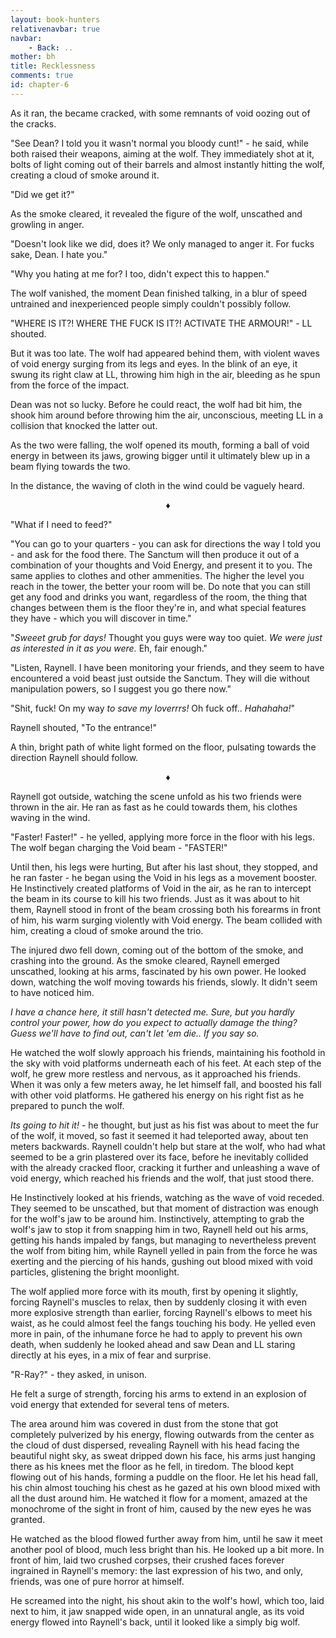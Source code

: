 ```yaml
---
layout: book-hunters
relativenavbar: true
navbar:
    - Back: ..
mother: bh
title: Recklessness
comments: true
id: chapter-6
---
```


As it ran, the  became cracked, with some remnants of void oozing out of the cracks.

"See Dean? I told you it wasn't normal you bloody cunt!" - he said, while both raised their weapons, aiming at the wolf. They immediately shot at it, bolts of light coming out of their barrels and almost instantly hitting the wolf, creating a cloud of smoke around it.

"Did we get it?"

As the smoke cleared, it revealed the figure of the wolf, unscathed and growling in anger.

"Doesn't look like we did, does it? We only managed to anger it. For fucks sake, Dean. I hate you."

"Why you hating at me for? I too, didn't expect this to happen."

The wolf vanished, the moment Dean finished talking, in a blur of speed untrained and inexperienced people simply couldn't possibly follow.

"WHERE IS IT?! WHERE THE FUCK IS IT?! ACTIVATE THE ARMOUR!" - LL shouted.

But it was too late. The wolf had appeared behind them, with violent waves of void energy surging from its legs and eyes. In the blink of an eye, it swung its right claw at LL, throwing him high in the air, bleeding as he spun from the force of the impact.

Dean was not so lucky. Before he could react, the wolf had bit him, the shook him around before throwing him the air, unconscious, meeting LL in a collision that knocked the latter out.

As the two were falling, the wolf opened its mouth, forming a ball of void energy in between its jaws, growing bigger until it ultimately blew up in a beam flying towards the two.

In the distance, the waving of cloth in the wind could be vaguely heard.

<center>&diams;</center>

"What if I need to feed?"

"You can go to your quarters - you can ask for directions the way I told you - and ask for the food there. The Sanctum will then produce it out of a combination of your thoughts and Void Energy, and present it to you. The same applies to clothes and other ammenities. The higher the level you reach in the tower, the better your room will be. Do note that you can still get any food and drinks you want, regardless of the room, the thing that changes between them is the floor they're in, and what special features they have - which you will discover in time."

"*Sweeet grub for days!* Thought you guys were way too quiet. *We were just as interested in it as you were.* Eh, fair enough."

"Listen, Raynell. I have been monitoring your friends, and they seem to have encountered a void beast just outside the Sanctum. They will die without manipulation powers, so I suggest you go there now."

"Shit, fuck! On my way *to save my loverrrs!* Oh fuck off.. *Hahahaha!*"

Raynell shouted, "To the entrance!"

A thin, bright path of white light formed on the floor, pulsating towards the direction Raynell should follow.

<center>&diams;</center>

Raynell got outside, watching the scene unfold as his two friends were thrown in the air. He ran as fast as he could towards them, his clothes waving in the wind.

"Faster! Faster!" - he yelled, applying more force in the floor with his legs. The wolf began charging the Void beam - "FASTER!"

Until then, his legs were hurting, But after his last shout, they stopped, and he ran faster - he began using the Void in his legs as a movement booster. He Instinctively created platforms of Void in the air, as he ran to intercept the beam in its course to kill his two friends. Just as it was about to hit them, Raynell stood in front of the beam crossing both his forearms in front of him, his warm surging violently with Void energy. The beam collided with him, creating a cloud of smoke around the trio.

The injured dwo fell down, coming out of the bottom of the smoke, and crashing into the ground. As the smoke cleared, Raynell emerged unscathed, looking at his arms, fascinated by his own power. He looked down, watching the wolf moving towards his friends, slowly. It didn't seem to have noticed him.

*I have a chance here, it still hasn't detected me. Sure, but you hardly control your power, how do you expect to actually damage the thing? Guess we'll have to find out, can't let 'em die.. If you say so.*

He watched the wolf slowly approach his friends, maintaining his foothold in the sky with void platforms underneath each of his feet. At each step of the wolf, he grew more restless and nervous, as it approached his friends. When it was only a few meters away, he let himself fall, and boosted his fall with other void platforms. He gathered his energy on his right fist as he prepared to punch the wolf.

*Its going to hit it!* - he thought, but just as his fist was about to meet the fur of the wolf, it moved, so fast it seemed it had teleported away, about ten meters backwards. Raynell couldn't help but stare at the wolf, who had what seemed to be a grin plastered over its face, before he inevitably collided with the already cracked floor, cracking it further and unleashing a wave of void energy, which reached his friends and the wolf, that just stood there.

He Instinctively looked at his friends, watching as the wave of void receded. They seemed to be unscathed, but that moment of distraction was enough for the wolf's jaw to be around him. Instinctively, attempting to grab the wolf's jaw to stop it from snapping him in two, Raynell held out his arms, getting his hands impaled by fangs, but managing to nevertheless prevent the wolf from biting him, while Raynell yelled in pain from the force he was exerting and the piercing of his hands, gushing out blood mixed with void particles, glistening the bright moonlight.

The wolf applied more force with its mouth, first by opening it slightly, forcing Raynell's muscles to relax, then by suddenly closing it with even more explosive strength than earlier, forcing Raynell's elbows to meet his waist, as he could almost feel the fangs touching his body. He yelled even more in pain, of the inhumane force he had to apply to prevent his own death, when suddenly he looked ahead and saw Dean and LL staring directly at his eyes, in a mix of fear and surprise.

"R-Ray?" - they asked, in unison.

He felt a surge of strength, forcing his arms to extend in an explosion of void energy that extended for several tens of meters.

The area around him was covered in dust from the stone that got completely pulverized by his energy, flowing outwards from the center as the cloud of dust dispersed, revealing Raynell with his head facing the beautiful night sky, as sweat dripped down his face, his arms just hanging there as his knees met the floor as he fell, in tiredom. The blood kept flowing out of his hands, forming a puddle on the floor. He let his head fall, his chin almost touching his chest as he gazed at his own blood mixed with all the dust around him. He watched it flow for a moment, amazed at the monochrome of the sight in front of him, caused by the new eyes he was granted.

He watched as the blood flowed further away from him, until he saw it meet another pool of blood, much less bright than his. He looked up a bit more. In front of him, laid two crushed corpses, their crushed faces forever ingrained in Raynell's memory: the last expression of his two, and only, friends, was one of pure horror at himself.

He screamed into the night, his shout akin to the wolf's howl, which too, laid next to him, it jaw snapped wide open, in an unnatural angle, as its void energy flowed into Raynell's back, until it looked like a simply big wolf.
